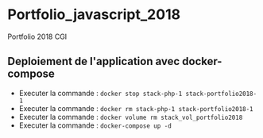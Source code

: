 # Portfolio_javascript_2018
Portfolio 2018 CGI

## Deploiement de l'application avec docker-compose  
- Executer la commande : ``` docker stop stack-php-1 stack-portfolio2018-1 ```
- Executer la commande : ``` docker rm stack-php-1 stack-portfolio2018-1 ```
- Executer la commande : ``` docker volume rm stack_vol_portfolio2018 ```
- Executer la commande : ``` docker-compose up -d ```